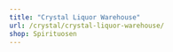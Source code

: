 ```yaml
---
title: "Crystal Liquor Warehouse"
url: /crystal/crystal-liquor-warehouse/
shop: Spirituosen
---
```

